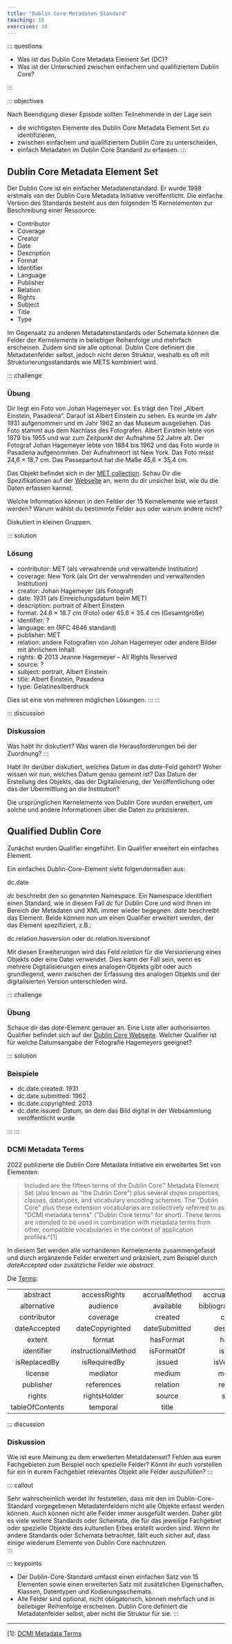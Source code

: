 ```yaml
---
title: "Dublin Core Metadaten Standard"
teaching: 15
exercises: 10
---
```

::: questions 

- Was ist das Dublin Core Metadata Element Set (DC)?
- Was ist der Unterschied zwischen einfachem und qualifiziertem Dublin Core? 

:::

::: objectives  

Nach Beendigung dieser Episode sollten Teilnehmende in der Lage sein  

- die wichtigsten Elemente des Dublin Core Metadata Element Set zu identifizieren,   
- zwischen einfachem und qualifiziertem Dublin Core zu unterscheiden,
- einfach Metadaten im Dublin Core Standard zu erfassen. 
:::

## Dublin Core Metadata Element Set

Der Dublin Core ist ein einfacher Metadatenstandard. Er wurde 1998 erstmals von der Dublin Core Metadata Initiative veröffentlicht.
Die einfache Version des Standards besteht aus den folgenden 15 Kernelementen zur Beschreibung einer Ressource:

* Contributor
* Coverage
* Creator
* Date
* Description
* Format
* Identifier
* Language
* Publisher
* Relation
* Rights
* Subject
* Title
* Type

Im Gegensatz zu anderen Metadatenstandards oder Schemata können die Felder der Kernelemente in beliebiger Reihenfolge und mehrfach erscheinen. Zudem sind sie alle optional.
Dublin Core definiert die Metadatenfelder selbst, jedoch nicht deren Struktur, weshalb es oft mit Strukturierungsstandards wie METS kombiniert wird.

::: challenge 

### Übung

Dir liegt ein Foto von Johan Hagemeyer vor. Es trägt den Titel „Albert Einstein, Pasadena“. Darauf ist Albert Einstein zu sehen.
Es wurde im Jahr 1931 aufgenommen und im Jahr 1962 an das Museum ausgeliehen. Das Foto stammt aus dem Nachlass des Fotografen. Albert Einstein lebte von 1879 bis 1955 und war zum Zeitpunkt der Aufnahme 52 Jahre alt. Der Fotograf Johan Hagemeyer lebte von 1884 bis 1962 und das Foto wurde in Pasadena aufgenommen. Der Aufnahmeort ist New York. Das Foto misst 24,6 × 18,7 cm. Das Passepartout hat die Maße 45,6 × 35,4 cm. 

Das Objekt befindet sich in der [MET collection](https://www.metmuseum.org/art/collection/search/270713). Schau Dir die Spezifikationen auf der [Webseite](https://www.dublincore.org/specifications/dublin-core/dces/) an, wenn du dir unsicher bist, wie du die Daten erfassen kannst. 

Welche Information können in den Felder der 15 Kernelemente wie erfasst werden? Warum wählst du bestimmte Felder aus oder warum andere nicht?

Diskutiert in kleinen Gruppen. 

::: solution

### Lösung

* contributor: MET (als verwahrende und verwaltende Institution)
* coverage: New York (als Ort der verwahrenden und verwaltenden Institution)
* creator: Johan Hagemeyer (als Fotograf)
* date: 1931 (als Einreichungsdatum beim MET)
* description: portrait of Albert Einstein
* format: 24.6 × 18.7 cm (Foto) oder 45.6 × 35.4 cm (Gesamtgröße)
* identifier: ?
* language: en (RFC 4646 standard)
* publisher: MET
* relation: andere Fotografien von Johan Hagemeyer oder andere Bilder mit ähnlichem Inhalt
* rights: © 2013 Jeanne Hagemeyer – All Rights Reserved
* source: ?
* subject: portrait, Albert Einstein
* title:  Albert Einstein, Pasadena
* type: Gelatinesilberdruck

Dies ist eine von mehreren möglichen Lösungen. 
:::
:::

::: discussion

### Diskussion

Was habt ihr diskutiert? Was waren die Herausforderungen bei der Zuordnung? 
:::

Habt ihr darüber diskutiert, welches Datum in das *date*-Feld gehört? Woher wissen wir nun, welches Datum genau gemeint ist? Das Datum der Erstellung des Objekts, das der Digitalisierung, der Veröffentlichung oder das der Übermittlung an die Institution?   

Die ursprünglichen Kernelemente von Dublin Core wurden erweitert, um solche und andere Informationen über die Daten zu präzisieren. 

## Qualified Dublin Core 

Zunächst wurden Qualifier eingeführt. Ein Qualifier erweitert ein einfaches Element. 

Ein einfaches Dublin-Core-Element sieht folgendermaßen aus:

dc.date

*dc* beschreibt den so genannten Namespace. Ein Namespace identifiert einen Standard, wie in diesem Fall *dc* für Dublin Core und wird Ihnen im Bereich der Metadaten und XML immer wieder begegnen. *date* beschreibt das Element. Beide können nun um einen Qualifier erweitert werden, der das Element spezifiziert, z.B.:

dc.relation.hasversion oder dc.relation.isversionof

Mit diesen Erweiterungen wird das Feld *relation* für die Versionierung eines Objekts oder eine Datei verwendet. Dies kann der Fall sein, wenn es mehrere Digitalisierungen eines analogen Objekts gibt oder auch grundlegend, wenn zwischen der Erfassung des analogen Objekts und der digitalisierten Version unterschieden wird. 

::: challenge 

### Übung

Schaue dir das *date*-Element genauer an. Eine Liste aller authorisierten Qualifier befindet sich auf der [Dublin Core Webseite](https://www.dublincore.org/specifications/dublin-core/usageguide/qualifiers/). Welcher Qualifier ist für welche Datumsangabe der Fotografie Hagemeyers geeignet?  

::: solution

### Beispiele

* dc.date.created: 1931
* dc.date.submitted: 1962
* dc.date.copyrighted: 2013
* dc.date.issued: Datum, an dem das Bild digital in der Websammlung veröffentlicht wurde

:::
:::    

### DCMI Metadata Terms      

2022 publizierte die Dublin Core Metadata Initiative ein erweitertes Set von Elementen:

> Included are the fifteen terms of the Dublin Core™ Metadata Element Set (also known as "the Dublin Core") plus several dozen properties, classes, datatypes, and vocabulary encoding schemes. The "Dublin Core" plus these extension vocabularies are collectively referred to as "DCMI metadata terms" ("Dublin Core terms" for short). These terms are intended to be used in combination with metadata terms from other, compatible vocabularies in the context of application profiles.^[1]

In diesem Set werden alle vorhandenen Kernelemente zusammengefasst und durch ergänzende Felder erweitert und präzisiert, zum Beispiel durch *dateAccepted* oder zusätzliche Felder wie *abstract*. 

Die [Terms](https://www.dublincore.org/specifications/dublin-core/dcmi-terms/):  
  
|      |      |      |      |      |  
|:----:|:----:|:----:|:----:|:----:|  
|abstract|accessRights|accrualMethod|accrualPeriodicity|accrualPolicy|  
|alternative|audience|available|bibliographicCitation|conformsTo|  
|contributor|coverage|created|creator|date|  
|dateAccepted|dateCopyrighted|dateSubmitted|description|educationLevel|  
|extent|format|hasFormat|hasPart|hasVersion|  
|identifier|instructionalMethod|isFormatOf|isPartOf|isReferencedBy|  
|isReplacedBy|isRequiredBy|issued|isVersionOf|language|  
|license|mediator|medium|modified|provenance|  
|publisher|references|relation|replaces|requires|  
|rights|rightsHolder|source|spatial|subject|  
|tableOfContents|temporal|title|type|valid|      

::: discussion

### Diskussion

Wie ist eure Meinung zu dem erweiterten Metatdatenset? Fehlen aus euren Fachgebieten zum Beispiel noch spezielle Felder? Könnt ihr euch vorstellen für ein in eurem Fachgebiet relevantes Objekt alle Felder auszufüllen? 
:::   

::: callout

Sehr wahrscheinlich werdet ihr feststellen, dass mit den im Dublin-Core-Standard vorgegebenen Metadatenfeldern nicht alle Objekte erfasst werden können. Auch können nicht alle Felder immer ausgefüllt werden. Daher gibt es viele weitere Standards oder Schemata, die für das jeweilige Fachgebiet oder spezielle Objekte des kulturellen Erbes erstellt worden sind. Wenn ihr andere Standards oder Schemata betrachtet, fällt euch sicher auf, dass einige wiederum Elemente von Dublin Core nachnutzen.  
:::   

  
::: keypoints
- Der Dublin-Core-Standard umfasst einen einfachen Satz von 15 Elementen sowie einen erweiterten Satz mit zusätzlichen Eigenschaften, Klassen, Datentypen und Kodierungsschemata.  
- Alle Felder sind optional, nicht obligatorisch, können mehrfach und in beliebiger Reihenfolge erscheinen. Dublin Core definiert die Metadatenfelder selbst, aber nicht die Struktur für sie. 
:::

_____________________________________________________  

[1]: [DCMI Metadata Terms](https://www.dublincore.org/specifications/dublin-core/dcmi-terms/)

